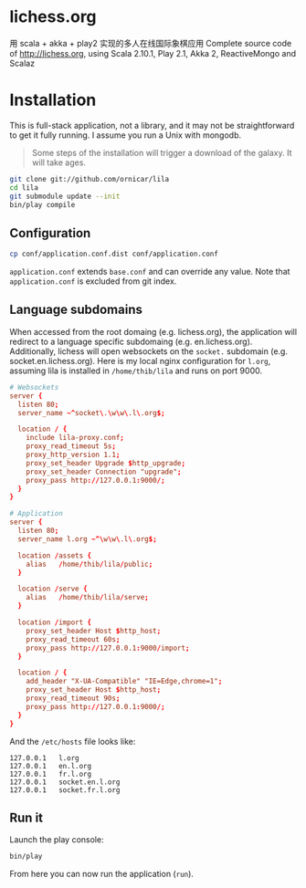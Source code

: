 lichess.org
===========
用 scala + akka + play2 实现的多人在线国际象棋应用 
Complete source code of http://lichess.org,
using Scala 2.10.1, Play 2.1, Akka 2, ReactiveMongo and Scalaz 

Installation
============

This is full-stack application, not a library, and it may not 
be straightforward to get it fully running.
I assume you run a Unix with mongodb.

> Some steps of the installation will trigger a download of the galaxy. It will take ages.

```sh
git clone git://github.com/ornicar/lila
cd lila
git submodule update --init
bin/play compile
```

Configuration
-------------

```sh
cp conf/application.conf.dist conf/application.conf
```

`application.conf` extends `base.conf` and can override any value.
Note that `application.conf` is excluded from git index.

Language subdomains
-------------------

When accessed from the root domaing (e.g. lichess.org),
the application will redirect to a language specific subdomaing (e.g. en.lichess.org).
Additionally, lichess will open websockets on the `socket.` subdomain (e.g. socket.en.lichess.org).
Here is my local nginx configuration for `l.org`, assuming lila is installed in `/home/thib/lila` and runs on port 9000.

```conf
# Websockets
server {
  listen 80;
  server_name ~^socket\.\w\w\.l\.org$;

  location / {
    include lila-proxy.conf;
    proxy_read_timeout 5s;
    proxy_http_version 1.1;
    proxy_set_header Upgrade $http_upgrade;
    proxy_set_header Connection "upgrade";
    proxy_pass http://127.0.0.1:9000/;
  }
}

# Application
server {
  listen 80;
  server_name l.org ~^\w\w\.l\.org$;

  location /assets {
    alias   /home/thib/lila/public;
  }

  location /serve {
    alias   /home/thib/lila/serve;
  }

  location /import {
    proxy_set_header Host $http_host;
    proxy_read_timeout 60s;
    proxy_pass http://127.0.0.1:9000/import;
  }

  location / {
    add_header "X-UA-Compatible" "IE=Edge,chrome=1"; 
    proxy_set_header Host $http_host;
    proxy_read_timeout 90s;
    proxy_pass http://127.0.0.1:9000/;
  }
}
```

And the `/etc/hosts` file looks like:

```
127.0.0.1	l.org
127.0.0.1	en.l.org
127.0.0.1	fr.l.org
127.0.0.1	socket.en.l.org
127.0.0.1	socket.fr.l.org
```

Run it
------

Launch the play console:

```sh
bin/play
```

From here you can now run the application (`run`). 
